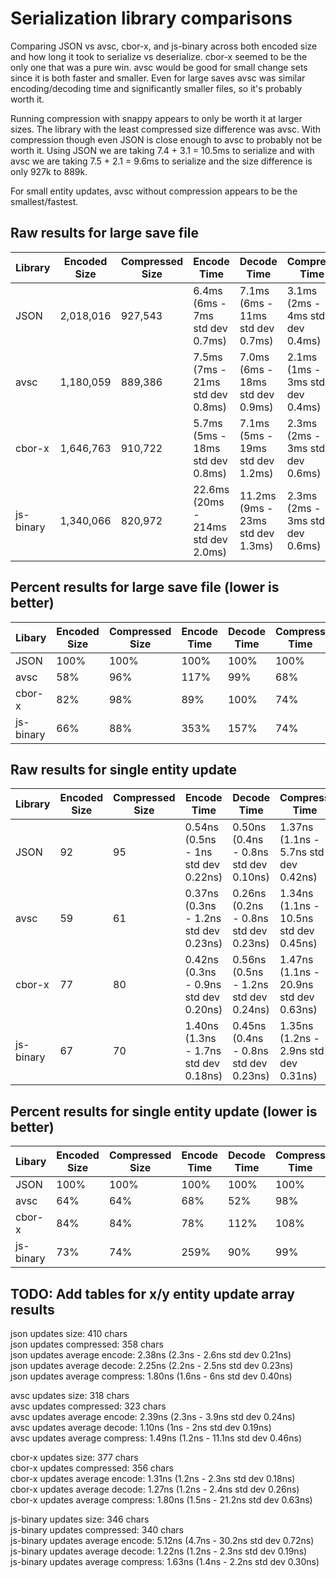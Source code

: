 # Serialization library comparisons
Comparing JSON vs avsc, cbor-x, and js-binary across both encoded size and how long it took to serialize vs deserialize.  cbor-x seemed to be the only one that was a pure win.  avsc would be good for small change sets since it is both faster and smaller.  Even for large saves avsc was similar encoding/decoding time and significantly smaller files, so it's probably worth it.

Running compression with snappy appears to only be worth it at larger sizes.  The library with the least compressed size difference was avsc.  With compression though even JSON is close enough to avsc to probably not be worth it.  Using JSON we are taking 7.4 + 3.1 = 10.5ms to serialize and with avsc we are taking 7.5 + 2.1 = 9.6ms to serialize and the size difference is only 927k to 889k.  

For small entity updates, avsc without compression appears to be the smallest/fastest.

## Raw results for large save file

| Library  | Encoded Size | Compressed Size | Encode Time | Decode Time | Compress Time |
| ------------- | ------------- | ------------- | ------------- | ------------- | ------------- |
| JSON  | 2,018,016     | 927,543 | 6.4ms (6ms - 7ms std dev 0.7ms)     | 7.1ms (6ms - 11ms std dev 0.7ms)  | 3.1ms (2ms - 4ms std dev 0.4ms)
| avsc  | 1,180,059     | 889,386 | 7.5ms (7ms - 21ms std dev 0.8ms)    | 7.0ms (6ms - 18ms std dev 0.9ms)  | 2.1ms (1ms - 3ms std dev 0.4ms)
| cbor-x | 1,646,763    | 910,722 | 5.7ms (5ms - 18ms std dev 0.8ms)    | 7.1ms (5ms - 19ms std dev 1.2ms)  | 2.3ms (2ms - 3ms std dev 0.6ms)
| js-binary | 1,340,066 | 820,972 | 22.6ms (20ms - 214ms std dev 2.0ms) | 11.2ms (9ms - 23ms std dev 1.3ms) | 2.3ms (2ms - 3ms std dev 0.6ms)


## Percent results for large save file (lower is better)
| Libary | Encoded Size | Compressed Size | Encode Time | Decode Time | Compress Time |
| ------------- | ------------- | ------------- | ------------- | ------------- | ------------- |
| JSON      | 100% | 100% | 100% | 100% | 100%
| avsc      | 58%  | 96%  | 117% | 99%  | 68%
| cbor-x    | 82%  | 98%  | 89%  | 100% | 74%
| js-binary | 66%  | 88%  | 353% | 157% | 74%


## Raw results for single entity update

| Library  | Encoded Size | Compressed Size  | Encode Time | Decode Time | Compress Time |
| ------------- | ------------- | ------------- | ------------- | ------------- | ------------- |
| JSON      | 92 | 95 | 0.54ns (0.5ns - 1ns std dev 0.22ns)   | 0.50ns (0.4ns - 0.8ns std dev 0.10ns) | 1.37ns (1.1ns - 5.7ns std dev 0.42ns)
| avsc      | 59 | 61 | 0.37ns (0.3ns - 1.2ns std dev 0.23ns) | 0.26ns (0.2ns - 0.8ns std dev 0.23ns) | 1.34ns (1.1ns - 10.5ns std dev 0.45ns)
| cbor-x    | 77 | 80 | 0.42ns (0.3ns - 0.9ns std dev 0.20ns) | 0.56ns (0.5ns - 1.2ns std dev 0.24ns) | 1.47ns (1.1ns - 20.9ns std dev 0.63ns)
| js-binary | 67 | 70 | 1.40ns (1.3ns - 1.7ns std dev 0.18ns) | 0.45ns (0.4ns - 0.8ns std dev 0.23ns) | 1.35ns (1.2ns - 2.9ns std dev 0.31ns)


## Percent results for single entity update (lower is better)
| Libary | Encoded Size | Compressed Size  | Encode Time | Decode Time | Compress Time |
| ------------- | ------------- | ------------- | ------------- | ------------- | ------------- |
| JSON      | 100% | 100% | 100% | 100% | 100%
| avsc      | 64%  | 64% | 68%  | 52%   | 98%
| cbor-x    | 84%  | 84% | 78%  | 112%  | 108%
| js-binary | 73%  | 74% | 259% | 90%   | 99%


## TODO: Add tables for x/y entity update array results
json updates size: 410 chars  
json updates compressed: 358 chars  
json updates average encode: 2.38ns (2.3ns - 2.6ns std dev 0.21ns)  
json updates average decode: 2.25ns (2.2ns - 2.5ns std dev 0.23ns)  
json updates average compress: 1.80ns (1.6ns - 6ns std dev 0.40ns)  

avsc updates size: 318 chars  
avsc updates compressed: 323 chars  
avsc updates average encode: 2.39ns (2.3ns - 3.9ns std dev 0.24ns)  
avsc updates average decode: 1.10ns (1ns - 2ns std dev 0.19ns)  
avsc updates average compress: 1.49ns (1.2ns - 11.1ns std dev 0.46ns)  

cbor-x updates size: 377 chars  
cbor-x updates compressed: 356 chars  
cbor-x updates average encode: 1.31ns (1.2ns - 2.3ns std dev 0.18ns)  
cbor-x updates average decode: 1.27ns (1.2ns - 2.4ns std dev 0.26ns)  
cbor-x updates average compress: 1.80ns (1.5ns - 21.2ns std dev 0.63ns)  

js-binary updates size: 346 chars  
js-binary updates compressed: 340 chars  
js-binary updates average encode: 5.12ns (4.7ns - 30.2ns std dev 0.72ns)  
js-binary updates average decode: 1.22ns (1.2ns - 2.3ns std dev 0.19ns)  
js-binary updates average compress: 1.63ns (1.4ns - 2.2ns std dev 0.30ns)  